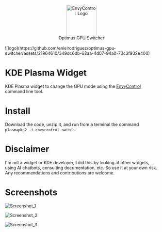 <div align="center">
<picture>
  <source media="(prefers-color-scheme: dark)" srcset="[https://github.com/bayasdev/envycontrol/raw/main/logos/dark.png](https://github.com/enielrodriguez/optimus-gpu-switcher/assets/31964610/349dc6db-62aa-4d07-94a0-73c3f932e400)">
  <img alt="EnvyControl Logo" src="[https://github.com/bayasdev/envycontrol/raw/main/logos/light.png](https://github.com/enielrodriguez/optimus-gpu-switcher/assets/31964610/349dc6db-62aa-4d07-94a0-73c3f932e400)" height="100px">
</picture>
<br>
Optimus GPU Switcher
</div>
<br>
![logo](https://github.com/enielrodriguez/optimus-gpu-switcher/assets/31964610/349dc6db-62aa-4d07-94a0-73c3f932e400)


# KDE Plasma Widget
KDE Plasma widget to change the GPU mode using the [EnvyControl](https://github.com/bayasdev/envycontrol) command line tool.

# Install
Download the code, unzip it, and run from a terminal the command `plasmapkg2 -i envycontrol-switch`.

# Disclaimer
I'm not a widget or KDE developer, I did this by looking at other widgets, using AI chatbots, consulting documentation, etc. So use it at your own risk.
Any recommendations and contributions are welcome.

# Screenshots
![Screenshot_1](https://github.com/enielrodriguez/optimus-gpu-switcher/assets/31964610/277297f2-684d-436a-9af3-ebff0dc79a0d)  

![Screenshot_2](https://github.com/enielrodriguez/optimus-gpu-switcher/assets/31964610/62cfcc0f-6066-4a83-a21b-f7fef9646231)  

![Screenshot_3](https://github.com/enielrodriguez/optimus-gpu-switcher/assets/31964610/6d27ddee-16d3-4952-bafd-d89537b0f1e8)
